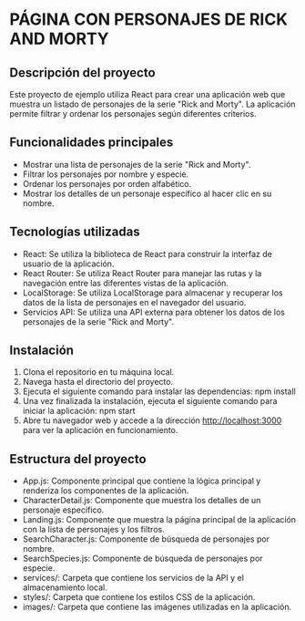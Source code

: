 # PÁGINA CON PERSONAJES DE RICK AND MORTY

## Descripción del proyecto

Este proyecto de ejemplo utiliza React para crear una aplicación web que muestra un listado de personajes de la serie "Rick and Morty". La aplicación permite filtrar y ordenar los personajes según diferentes criterios.

## Funcionalidades principales

- Mostrar una lista de personajes de la serie "Rick and Morty".
- Filtrar los personajes por nombre y especie.
- Ordenar los personajes por orden alfabético.
- Mostrar los detalles de un personaje específico al hacer clic en su nombre.

## Tecnologías utilizadas

- React: Se utiliza la biblioteca de React para construir la interfaz de usuario de la aplicación.
- React Router: Se utiliza React Router para manejar las rutas y la navegación entre las diferentes vistas de la aplicación.
- LocalStorage: Se utiliza LocalStorage para almacenar y recuperar los datos de la lista de personajes en el navegador del usuario.
- Servicios API: Se utiliza una API externa para obtener los datos de los personajes de la serie "Rick and Morty".

## Instalación

1. Clona el repositorio en tu máquina local.
2. Navega hasta el directorio del proyecto.
3. Ejecuta el siguiente comando para instalar las dependencias: npm install
4. Una vez finalizada la instalación, ejecuta el siguiente comando para iniciar la aplicación: npm start
5. Abre tu navegador web y accede a la dirección <http://localhost:3000> para ver la aplicación en funcionamiento.

## Estructura del proyecto

- App.js: Componente principal que contiene la lógica principal y renderiza los componentes de la aplicación.
- CharacterDetail.js: Componente que muestra los detalles de un personaje específico.
- Landing.js: Componente que muestra la página principal de la aplicación con la lista de personajes y los filtros.
- SearchCharacter.js: Componente de búsqueda de personajes por nombre.
- SearchSpecies.js: Componente de búsqueda de personajes por especie.
- services/: Carpeta que contiene los servicios de la API y el almacenamiento local.
- styles/: Carpeta que contiene los estilos CSS de la aplicación.
- images/: Carpeta que contiene las imágenes utilizadas en la aplicación.
